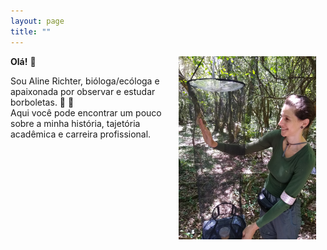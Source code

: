 ```yaml
---
layout: page
title: ""
---
```

<img style="padding: 0 15px; float: right;" src="AR_profile.jpg" align="right" width="220">

**Olá!** 👋   

Sou Aline Richter, bióloga/ecóloga e apaixonada por observar e estudar borboletas. 🦋 🐛   
Aqui você pode encontrar um pouco sobre a minha história, tajetória acadêmica e carreira profissional.

